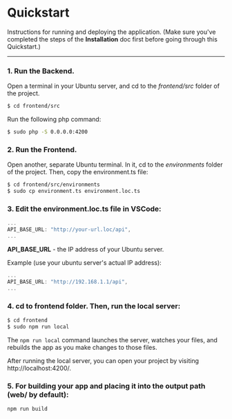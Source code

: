 # Quickstart

Instructions for running and deploying the application. (Make sure you've completed the steps of the **Installation** doc first before going through this Quickstart.)

---

### 1. Run the Backend.

Open a terminal in your Ubuntu server, and cd to the *frontend/src* folder of the project.
```bash
$ cd frontend/src
```
Run the following php command:
```bash
$ sudo php -S 0.0.0.0:4200
```

### 2. Run the Frontend.

Open another, separate Ubuntu terminal. In it, cd to the *environments* folder of the project. Then, copy the environment.ts file:
```bash
$ cd frontend/src/environments
$ sudo cp environment.ts environment.loc.ts
```

### 3. Edit the environment.loc.ts file in VSCode:
```js
...
API_BASE_URL: "http://your-url.loc/api",
...
```
**API_BASE_URL** - the IP address of your Ubuntu server.

Example (use your ubuntu server's actual IP address):
```js
...
API_BASE_URL: "http://192.168.1.1/api",
...
```

### 4. cd to frontend folder. Then, run the local server:
```bash
$ cd frontend
$ sudo npm run local
```
The `npm run local` command launches the server, watches your files, and rebuilds the app as you make changes to those files.

After running the local server, you can open your project by visiting http://localhost:4200/.

### 5. For building your app and placing it into the output path (web/ by default):
```bash
npm run build
```
